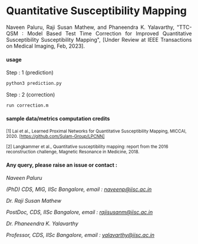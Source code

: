 # Quantitative Susceptibility Mapping   

<p align="justify" markdown="1">
Naveen Paluru, Raji Susan Mathew, and Phaneendra K. Yalavarthy, "TTC-QSM : Model Based Test Time Correction for Improved Quantitative Susceptibility Susceptibility Mapping", [Under Review at IEEE Transactions on Medical Imaging, Feb, 2023]. 
</p>

#### usage
Step : 1 (prediction)
```md
python3 prediction.py

```
Step : 2 (correction)
```md
run correction.m

```
#### sample data/metrics computation credits

<sup> [1] Lai et al., Learned Proximal Networks for Quantitative Susceptibility Mapping, MICCAI, 2020. [https://github.com/Sulam-Group/LPCNN]</sub>

<sup> [2] Langkammer et al., Quantitative susceptibility mapping: report from the 2016 reconstruction challenge, Magnetic Resonance in Medicine, 2018. </sub>

#### Any query, please raise an issue or contact :

*Naveen Paluru*

*(PhD) CDS, MIG, IISc Bangalore,  email : naveenp@iisc.ac.in*

*Dr. Raji Susan Mathew* 

*PostDoc, CDS, IISc Bangalore, email : rajisusanm@iisc.ac.in*

*Dr. Phaneendra  K. Yalavarthy* 

*Professor, CDS, IISc Bangalore, email : yalavarthy@iisc.ac.in*

